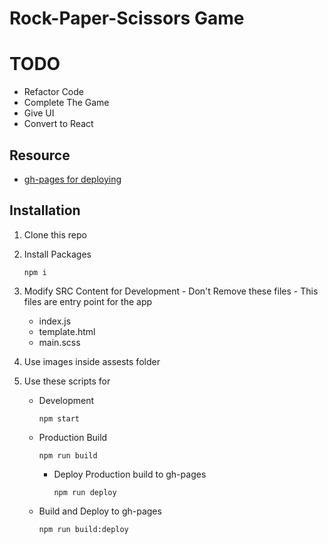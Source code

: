 # Rock-Paper-Scissors Game

# TODO

- Refactor Code
- Complete The Game
- Give UI
- Convert to React

## Resource

- [gh-pages for deploying](https://www.npmjs.com/package/gh-pages)

## Installation

1. Clone this repo
1. Install Packages
   ```
   npm i
   ```
1. Modify SRC Content for Development - Don't Remove these files - This files are entry point for the app
   - index.js
   - template.html
   - main.scss
1. Use images inside assests folder
1. Use these scripts for

   - Development
     ```
     npm start
     ```
   - Production Build
     ```
     npm run build
     ```
     - Deploy Production build to gh-pages
       ```
       npm run deploy
       ```
   - Build and Deploy to gh-pages
     ```
     npm run build:deploy
     ```

